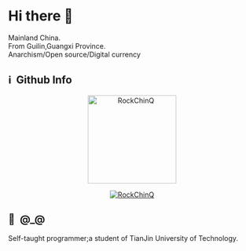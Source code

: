 # Hi there 👋

<!--
**RockChinQ/RockChinQ** is a ✨ _special_ ✨ repository because its `README.md` (this file) appears on your GitHub profile.

Here are some ideas to get you started:

- 🔭 I’m currently working on ...
- 🌱 I’m currently learning ...
- 👯 I’m looking to collaborate on ...
- 🤔 I’m looking for help with ...
- 💬 Ask me about ...
- 📫 How to reach me: ...
- 😄 Pronouns: ...
- ⚡ Fun fact: ...
-->
Mainland China.    
From Guilin,Guangxi Province.  
Anarchism/Open source/Digital currency  
<!-- 
[![RockChinQ's github stats](https://github-readme-stats.vercel.app/api?username=RockChinQ&title_color=fa4694&count_private=true&theme=jolly)](https://github.com/anuraghazra/github-readme-stats) -->

<h2>ℹ️ &nbsp;Github Info</h2>
<!-- 	
  <summary><b>🔎 Github Profile Details</b></summary>
<p align="center"><img height="180em" src="https://github-profile-summary-cards.vercel.app/api/cards/profile-details?username=RockChinQ&theme=github_dark" alt="RockChinQ" align = "center"/></p>
 -->
<!--   <summary><b>⚡ Github Stats</b></summary> -->
<p align="center"><!-- <img height="180em" src="https://github-readme-stats.vercel.app/api?username=RockChinQ&hide_border=true&count_private=true&show_icons=true&theme=radical" alt="RockChinQ" align = "center"/> -->
<img height="180em" src="https://github-readme-stats.vercel.app/api/top-langs?username=RockChinQ&show_icons=true&locale=en&layout=compact&hide_border=true&theme=radical" alt="RockChinQ" align = "center"/></p>

<!--  <summary><b>🔥 Github Streaks</b></summary> -->
 
<!-- <p align="center"><img src="https://github-readme-streak-stats.herokuapp.com/?user=RockChinQ&theme=black-ice&hide_border=true&stroke=0000&background=0D1117&ring=e05397&fire=e05397&currStreakLabel=e05397" alt="RockChinQ" /></p> -->
<!-- 
<summary><b>📊 Github Contribution Graph</b></summary>
<p align="center"<a href="#"><img alt="Ashish Kumar Activity Graph" src="https://activity-graph.herokuapp.com/graph?username=RockChinQ&bg_color=0D1117&color=e05397&line=e05397&point=FFFFFF&hide_border=true&" /></a></p>
<!-- </details>
<details>    --> 
<!--  <summary><b>🏆 Github Achievements</b></summary> -->
<p align="center"> <a href="https://github.com/RockChinQ"><img src="https://github-profile-trophy.vercel.app/?username=RockChinQ&margin-w=5&theme=radical" alt="RockChinQ" /></a> </p>

<!-- <h2>ℹ️ &nbsp;Wakatime Stat</h2>

 <p align="center">
<img height="180em" src="https://github-readme-stats.vercel.app/api/wakatime?username=RockChinQ" alt="RockChinQ" align = "center"/></p>
</p> -->


<h2>🐾 &nbsp;@_@ </h2>
Self-taught programmer;a student of TianJin University of Technology.

